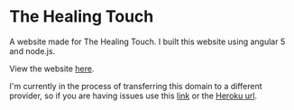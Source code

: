# The Healing Touch

A website made for The Healing Touch.
I built this website using angular 5 and node.js.

View the website [here](http://www.healingtouchbethany.com).

I'm currently in the process of transferring this domain to a different provider,
so if you are having issues use this [link](http://www.healingtouchmaryville.com) or the
[Heroku url](https://healingtouchheroku.herokuapp.com/).
